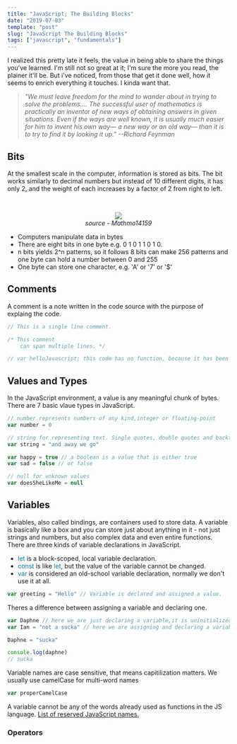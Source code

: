 ```yaml
---
title: "JavaScript; The Building Blocks"
date: "2019-07-03"
template: "post"
slug: "JavaScript The Building Blocks"
tags: ["javascript", "fundamentals"]
---
```


I realized this pretty late it feels, the value in being able to share the things you've learned. I'm still not so great at it; I'm sure the more you read, the plainer it'll be. But i've noticed, from those that get it done well, how it seems to enrich everything it touches. I kinda want that.

> <em>"We must leave freedom for the mind to wander about in trying to solve the problems…. The successful user of mathematics is practically an inventor of new ways of obtaining answers in given situations. Even if the ways are well known, it is usually much easier for him to invent his own way— a new way or an old way— than it is to try to find it by looking it up."
> <cite>--Richard Feynman</cite></em>

## Bits

At the smallest scale in the computer, information is stored as bits. The bit works similarly to decimal numbers but instead of 10 different digits, it has only 2, and the weight of each increases by a factor of 2 from right to left.

<br />
<figure style="text-align: center;">
    <img style="margin:0;" src="https://media.giphy.com/media/VD5OUTaiFWsF1cp9Wl/giphy.gif#bit-counter">
    <figcaption style="font-style:italic;">source - Mathmo14159</figcaption>
</figure>

- Computers manipulate data in bytes
- There are eight bits in one byte e.g. 0 1 0 1 1 0 1 0.
- n bits yields 2^n patterns, so it follows 8 bits can make 256 patterns and one byte can hold a number between 0 and 255
- One byte can store one character, e.g. 'A' or '7' or '\$'

## Comments

A comment is a note written in the code source with the purpose of explaing the code.

```javascript
// This is a single line comment.

/* This comment
    can span multiple lines. */

// var helloJavascript; this code has no function, because it has been "commented out".
```

## Values and Types

In the JavaScript environment, a value is any meaningful chunk of bytes. There are 7 basic vlaue types in JavaScript.

```javascript
// number represents numbers of any kind,integer or floating-point
var number = 0

// string for representing text. Single quotes, double quotes and backticks are used to mark strings
var string = "and away we go"

var happy = true // a boolean is a value that is either true
var sad = false // or false

// null for unknown values
var doesSheLikeMe = null
```

## Variables

Variables, also called bindings, are containers used to store data. A variable is basically like a box and you can store just about anything in it - not just strings and numbers, but also complex data and even entire functions. There are three kinds of variable declarations in JavaScript.

- <span style="color:#07a;">let</span> is a block-scoped, local variable declaration.
- <span style="color:#07a;">const</span> is like <span style="color:#07a;">let</span>, but the value of the variable cannot be changed.
- <span style="color:#07a;">var</span> is considered an old-school variable declaration, normally we don't use it at all.

```javascript
var greeting = "Hello" // Variable is declared and assigned a value.
```

Theres a difference between assigning a variable and declaring one.

```javascript
var Daphne // here we are just declaring a variable,it is uninitialized.
var Ian = "not a sucka" // here we are assigning and declaring a variable.

Daphne = "sucka"

console.log(daphne)
// sucka
```

Variable names are case sensitive, that means capitilization matters. We usually use camelCase for multi-word names

```javascript
var properCamelCase
```

A variable cannot be any of the words already used as functions in the JS language. <a href="https://www.w3schools.com/js/js_reserved.asp" target="_blank">List of reserved JavaScript names.</a>

### Operators
